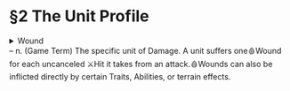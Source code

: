 # §2 The Unit Profile

<details>

<summary>Wound <br>– n. (Game Term) The specific unit of Damage. A unit suffers one🩸Wound for each uncanceled ⚔️Hit it takes from an attack.🩸Wounds can also be inflicted directly by certain Traits, Abilities, or terrain effects.</summary>



</details>

